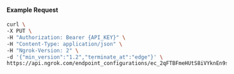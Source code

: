 <!-- Code generated for API Clients. DO NOT EDIT. -->

#### Example Request

```bash
curl \
-X PUT \
-H "Authorization: Bearer {API_KEY}" \
-H "Content-Type: application/json" \
-H "Ngrok-Version: 2" \
-d '{"min_version":"1.2","terminate_at":"edge"}' \
https://api.ngrok.com/endpoint_configurations/ec_2qFTBFmeHUtS8iVYknEn9so1g97/tls_termination
```
